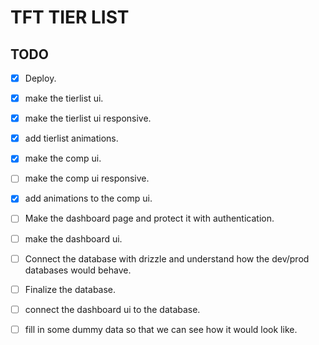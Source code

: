 # TFT TIER LIST

## TODO

- [X] Deploy.
- [X] make the tierlist ui.
- [X] make the tierlist ui responsive.
- [X] add tierlist animations.
- [X] make the comp ui.
- [ ] make the comp ui responsive.
- [X] add animations to the comp ui. 
- [ ] Make the dashboard page and protect it with authentication.
- [ ] make the dashboard ui.
- [ ] Connect the database with drizzle and understand how the dev/prod databases would behave.
- [ ] Finalize the database.
- [ ] connect the dashboard ui to the database.
- [ ] fill in some dummy data so that we can see how it would look like.


